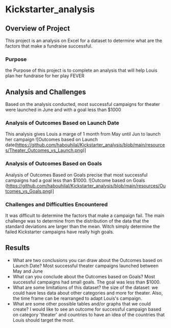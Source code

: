 # Kickstarter_analysis

## Overview of Project
This project is an analysis on Excel for a dataset to determine what are the factors that make a fundraise successful.
### Purpose
the Purpose of this project is to complete an analysis that will help Louis plan her fundraise for her play FEVER 
## Analysis and Challenges
Based on the analysis conducted, most successful campaigns for theater were launched in June and with a goal less than $1000
### Analysis of Outcomes Based on Launch Date
This analysis gives Louis a marge of 1 month from May until Jun to launch her campaign
![Outcomes based on Launch date(https://github.com/habouhilal/Kickstarter_analysis/blob/main/resources/Theater_Outcomes_vs_Launch.png)]

### Analysis of Outcomes Based on Goals
Analysis of Outcomes Based on Goals precise that most successful campaigns had a goal less than $1000. 
![Outcome based on Goals (https://github.com/habouhilal/Kickstarter_analysis/blob/main/resources/Outcomes_vs_Goals.png)]

### Challenges and Difficulties Encountered
It was difficult to determine the factors that make a campaign fail. The main challenge was to determine from the distribution of the data that the standard deviations are larger than the mean. Witch simply determine the failed Kickstarter campaigns have really high goals.

## Results

- What are two conclusions you can draw about the Outcomes based on Launch Date?
Most successful theater campaigns launched between May and June
- What can you conclude about the Outcomes based on Goals?
Most successful campaigns had small goals. The goal was less than $1000. 
- What are some limitations of this dataset?
the size of the dataset: we could have less data about other categories and more for theater. Also, the time frame can be rearranged to adapt Louis's campaign.
- What are some other possible tables and/or graphs that we could create?
I would like to see an outcome for successful campaign based on category 'theater' and countries to have an idea of the countries that Louis should target the most.